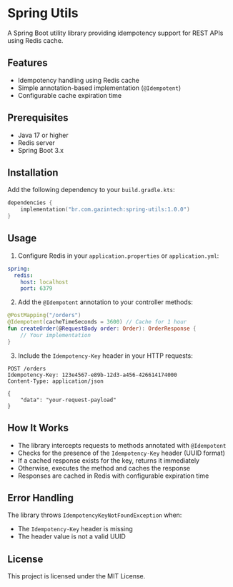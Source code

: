 # Spring Utils

A Spring Boot utility library providing idempotency support for REST APIs using Redis cache.

## Features

- Idempotency handling using Redis cache
- Simple annotation-based implementation (`@Idempotent`)
- Configurable cache expiration time

## Prerequisites

- Java 17 or higher
- Redis server
- Spring Boot 3.x

## Installation

Add the following dependency to your `build.gradle.kts`:

```kotlin
dependencies {
    implementation("br.com.gazintech:spring-utils:1.0.0")
}
```

## Usage

1. Configure Redis in your `application.properties` or `application.yml`:

```yaml
spring:
  redis:
    host: localhost
    port: 6379
```

2. Add the `@Idempotent` annotation to your controller methods:

```kotlin
@PostMapping("/orders")
@Idempotent(cacheTimeSeconds = 3600) // Cache for 1 hour
fun createOrder(@RequestBody order: Order): OrderResponse {
    // Your implementation
}
```

3. Include the `Idempotency-Key` header in your HTTP requests:

```http
POST /orders
Idempotency-Key: 123e4567-e89b-12d3-a456-426614174000
Content-Type: application/json

{
    "data": "your-request-payload"
}
```

## How It Works

- The library intercepts requests to methods annotated with `@Idempotent`
- Checks for the presence of the `Idempotency-Key` header (UUID format)
- If a cached response exists for the key, returns it immediately
- Otherwise, executes the method and caches the response
- Responses are cached in Redis with configurable expiration time

## Error Handling

The library throws `IdempotencyKeyNotFoundException` when:
- The `Idempotency-Key` header is missing
- The header value is not a valid UUID

## License

This project is licensed under the MIT License.
```